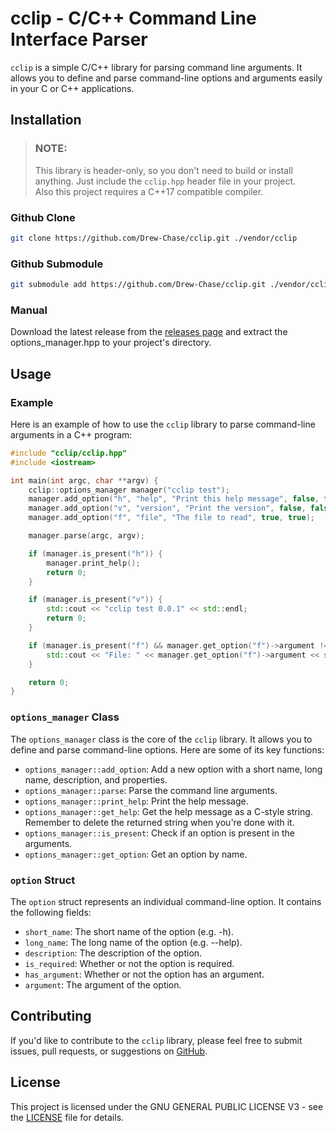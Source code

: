 # cclip - C/C++ Command Line Interface Parser

`cclip` is a simple C/C++ library for parsing command line arguments. It allows you to define and parse command-line options and arguments easily in your C or C++ applications.

## Installation
> ### **NOTE:**   
> This library is header-only, so you don't need to build or install anything. Just include the `cclip.hpp` header file in your project.   
> Also this project requires a C++17 compatible compiler.
### Github Clone
```bash
git clone https://github.com/Drew-Chase/cclip.git ./vendor/cclip
```
### Github Submodule
```bash
git submodule add https://github.com/Drew-Chase/cclip.git ./vendor/cclip
```
### Manual
Download the latest release from the [releases page](https://github.com/Drew-Chase/cclip/releases) and extract the options_manager.hpp to your project's directory.

## Usage

### Example

Here is an example of how to use the `cclip` library to parse command-line arguments in a C++ program:

```cpp
#include "cclip/cclip.hpp"
#include <iostream>

int main(int argc, char **argv) {
    cclip::options_manager manager("cclip test");
    manager.add_option("h", "help", "Print this help message", false, false);
    manager.add_option("v", "version", "Print the version", false, false);
    manager.add_option("f", "file", "The file to read", true, true);

    manager.parse(argc, argv);

    if (manager.is_present("h")) {
        manager.print_help();
        return 0;
    }

    if (manager.is_present("v")) {
        std::cout << "cclip test 0.0.1" << std::endl;
        return 0;
    }

    if (manager.is_present("f") && manager.get_option("f")->argument != nullptr) {
        std::cout << "File: " << manager.get_option("f")->argument << std::endl;
    }

    return 0;
}
```

### `options_manager` Class

The `options_manager` class is the core of the `cclip` library. It allows you to define and parse command-line options. Here are some of its key functions:

- `options_manager::add_option`: Add a new option with a short name, long name, description, and properties.
- `options_manager::parse`: Parse the command line arguments.
- `options_manager::print_help`: Print the help message.
- `options_manager::get_help`: Get the help message as a C-style string. Remember to delete the returned string when you're done with it.
- `options_manager::is_present`: Check if an option is present in the arguments.
- `options_manager::get_option`: Get an option by name.

### `option` Struct

The `option` struct represents an individual command-line option. It contains the following fields:

- `short_name`: The short name of the option (e.g. -h).
- `long_name`: The long name of the option (e.g. --help).
- `description`: The description of the option.
- `is_required`: Whether or not the option is required.
- `has_argument`: Whether or not the option has an argument.
- `argument`: The argument of the option.

## Contributing

If you'd like to contribute to the `cclip` library, please feel free to submit issues, pull requests, or suggestions on [GitHub](https://github.com/Drew-Chase/cclip/).

## License
This project is licensed under the GNU GENERAL PUBLIC LICENSE V3 - see the [LICENSE](https://raw.githubusercontent.com/Drew-Chase/cclip/main/LICENSE) file for details.